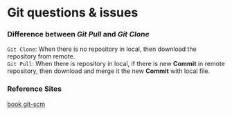 # Git questions & issues
### Difference between _Git Pull_ and _Git Clone_

`Git Clone`: When there is no repository in local, then download the repository from remote.  
`Git Pull`: When there is repository in local, if there is new __Commit__ in remote repository, then download and merge it the new __Commit__ with local file.  


### Reference Sites
[book git-scm](https://book.git-scm.com/book/en/v2/Git-Basics-Getting-a-Git-Repository)
